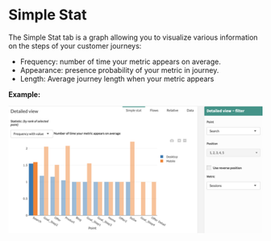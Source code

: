 # Simple Stat

The Simple Stat tab is a graph allowing you to visualize various information on the steps of your customer journeys:

* Frequency: number of time your metric appears on average.
* Appearance: presence probability of your metric in journey. 
* Length: Average journey length when your metric appears

**Example:**

![simple_stat](images/simple_stat.png)